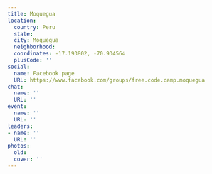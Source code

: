 ```yaml
---
title: Moquegua
location:
  country: Peru
  state: 
  city: Moquegua
  neighborhood: 
  coordinates: -17.193802, -70.934564
  plusCode: ''
social:
  name: Facebook page
  URL: https://www.facebook.com/groups/free.code.camp.moquegua
chat:
  name: ''
  URL: ''
event:
  name: ''
  URL: ''
leaders:
- name: ''
  URL: ''
photos:
  old: 
  cover: ''
---
```

